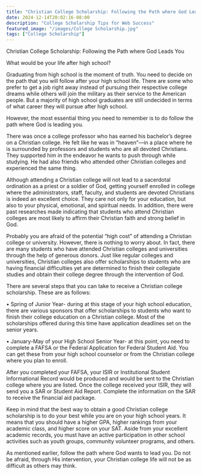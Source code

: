 ```yaml
---
title: "Christian College Scholarship: Following the Path where God Leads You"
date: 2024-12-14T20:02:16-08:00
description: "College Scholarship Tips for Web Success"
featured_image: "/images/College Scholarship.jpg"
tags: ["College Scholarship"]
---
```


Christian College Scholarship: Following the Path where God Leads You


What would be your life after high school? 

Graduating from high school is the moment of truth. You need to decide on the path that you will follow after your high school life. There are some who prefer to get a job right away instead of pursuing their respective college dreams while others will join the military as their service to the American people. But a majority of high school graduates are still undecided in terms of what career they will pursue after high school.

However, the most essential thing you need to remember is to do follow the path where God is leading you. 

There was once a college professor who has earned his bachelor’s degree on a Christian college. He felt like he was in “heaven”—in a place where he is surrounded by professors and students who are all devoted Christians. They supported him in the endeavor he wants to push through while studying. He had also friends who attended other Christian colleges and experienced the same thing. 

Although attending a Christian college will not lead to a sacerdotal ordination as a priest or a soldier of God, getting yourself enrolled in college where the administrators, staff, faculty, and students are devoted Christians is indeed an excellent choice. They care not only for your education, but also to your physical, emotional, and spiritual needs. In addition, there were past researches made indicating that students who attend Christian colleges are most likely to affirm their Christian faith and strong belief in God. 

Probably you are afraid of the potential “high cost” of attending a Christian college or university. However, there is nothing to worry about. In fact, there are many students who have attended Christian colleges and universities through the help of generous donors. Just like regular colleges and universities, Christian colleges also offer scholarships to students who are having financial difficulties yet are determined to finish their collegiate studies and obtain their college degree through the intervention of God. 

There are several steps that you can take to receive a Christian college scholarship. These are as follows:

•	Spring of Junior Year- during at this stage of your high school education, there are various sponsors that offer scholarships to students who want to finish their college education on a Christian college. Most of the scholarships offered during this time have application deadlines set on the senior years. 

•	January-May of your High School Senior Year- at this point, you need to complete a FAFSA or the Federal Application for Federal Student Aid. You can get these from your high school counselor or from the Christian college where you plan to enroll. 

After you completed your FAFSA, your ISIR or Institutional Student Informational Record would be produced and would be sent to the Christian college where you are listed. Once the college received your ISIR, they will send you a SAR or Student Aid Report. Complete the information on the SAR to receive the financial aid package. 

Keep in mind that the best way to obtain a good Christian college scholarship is to do your best while you are on your high school years. It means that you should have a higher GPA, higher rankings from your academic class, and higher score on your SAT. Aside from your excellent academic records, you must have an active participation in other school activities such as youth groups, community volunteer programs, and others. 

As mentioned earlier, follow the path where God wants to lead you. Do not be afraid, through His intervention, your Christian college life will not be as difficult as others may think.

